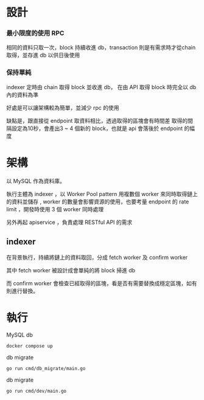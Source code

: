 # 設計

### 最小限度的使用 RPC
相同的資料只取一次，block 持續收進 db，transaction 則是有需求時才從chain取得，並存進 db 以供日後使用

### 保持單純
indexer 定時由 chain 取得 block 並收進 db，
在由 API 取得 block 時完全以 db 內的資料為準

好處是可以讓架構較為簡單，並減少 rpc 的使用

缺點是，跟直接從 endpoint 取資料相比，透過取得的區塊會有時間差
取得的間隔設定為10秒，會產出3 ~ 4 個新的 block，也就是 api 會落後於 endpoint 的幅度


# 架構

以 MySQL 作為資料庫。

執行主體為 indexer ，以 Worker Pool pattern 用複數個 worker 來同時取得鏈上的資料並儲存 , 
worker 的數量會影響資源的使用，也要考量 endpoint 的 rate limit ，開發時使用 3 個 worker 同時處理

另外再起 apiservice ，負責處理 RESTful API 的需求

## indexer
在背景執行，持續將鏈上的資料取回，分成 fetch worker 及 confirm worker

其中 fetch worker 被設計成會單純的將 block 掃進 db

而 confirm worker 會檢查已經取得的區塊，看是否有需要替換成穩定區塊，如有則進行替換。


# 執行

MySQL db
```shell
docker compose up
```


db migrate
```shell
go run cmd/db_migrate/main.go
```


db migrate
```shell
go run cmd/dev/main.go
```